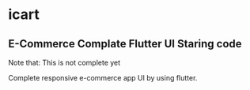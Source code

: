 # icart

## E-Commerce Complate Flutter UI Staring code

Note that: This is not complete yet

Complete responsive e-commerce app UI by using flutter.
